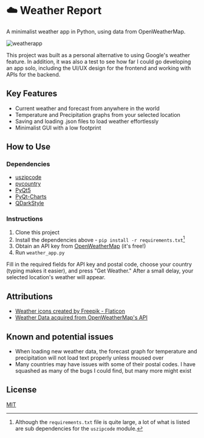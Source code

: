 # ☁️ Weather Report

A minimalist weather app in Python, using data from OpenWeatherMap.

![weatherapp](https://user-images.githubusercontent.com/89596994/180513685-4664abb3-7069-45cf-8f83-7260a6d27ede.gif)

This project was built as a personal alternative to using Google's weather feature. In addition, it was also a test to see how far I could go developing an app solo, including the UI/UX design for the frontend and working with APIs for the backend. 

## Key Features

- Current weather and forecast from anywhere in the world
- Temperature and Precipitation graphs from your selected location
- Saving and loading .json files to load weather effortlessly
- Minimalist GUI with a low footprint

## How to Use

### Dependencies

- [uszipcode](https://github.com/MacHu-GWU/uszipcode-project)
- [pycountry](https://github.com/flyingcircusio/pycountry)
- [PyQt5](https://www.riverbankcomputing.com/software/pyqt/)
- [PyQt-Charts](https://www.riverbankcomputing.com/software/pyqtchart/)
- [QDarkStyle](https://github.com/ColinDuquesnoy/QDarkStyleSheet)

### Instructions

1. Clone this project
2. Install the dependencies above - `pip install -r requirements.txt`[^1]
3. Obtain an API key from [OpenWeatherMap](https://openweathermap.org/price) (it's free!)
4. Run `weather_app.py`

Fill in the required fields for API key and postal code, choose your country (typing makes it easier), and press "Get Weather." After a small delay, your selected location's weather will appear.

## Attributions

- <a href="https://www.flaticon.com/free-icons/weather" title="weather icons">Weather icons created by Freepik - Flaticon</a>
- [Weather Data acquired from OpenWeatherMap's API](https://openweathermap.org/)

## Known and potential issues

- When loading new weather data, the forecast graph for temperature and precipitation will not load text properly unless moused over
- Many countries may have issues with some of their postal codes. I have squashed as many of the bugs I could find, but many more might exist

## License
[MIT](https://choosealicense.com/licenses/mit/)

[^1]: Although the `requirements.txt` file is quite large, a lot of what is listed are sub dependencies for the `uszipcode` module.
